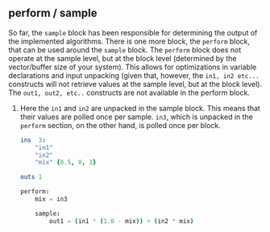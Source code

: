 ## perform / sample

So far, the `sample` block has been responsible for determining the output of the implemented algorithms. There is one more block, the `perform` block, that can be used around the `sample` block. The `perform` block does not operate at the sample level, but at the block level (determined by the vector/buffer size of your system). This allows for optimizations in variable declarations and input unpacking (given that, however, the `in1, in2 etc...` constructs will not retrieve values at the sample level, but at the block level). The `out1, out2, etc..` constructs are not available in the perform block.

1) Here the `in1` and `in2` are unpacked in the sample block. This means that their values are polled once per sample. `in3`, which is unpacked in the `perform` section, on the other hand, is polled once per block.

    ```nim
    ins  3:
        "in1"
        "in2"
        "mix" {0.5, 0, 1}

    outs 1

    perform:
        mix = in3

        sample:
            out1 = (in1 * (1.0 - mix)) + (in2 * mix)
    ```